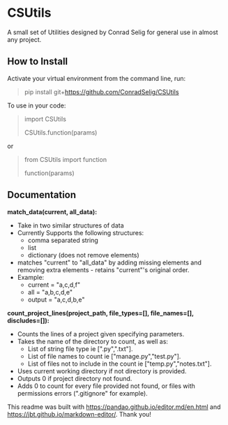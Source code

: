 # CSUtils
A small set of Utilities designed by Conrad Selig for general use in almost any project.


## How to Install

Activate your virtual environment from the command line, run:
> pip install git+https://github.com/ConradSelig/CSUtils

To use in your code:
> import CSUtils
> 
> CSUtils.function(params)

or
> from CSUtils import function
> 
> function(params)

## Documentation

**match_data(current, all_data):**

* Take in two similar structures of data
* Currently Supports the following structures:
	* comma separated string
	* list
	* dictionary (does not remove elements)
* matches "current" to "all_data" by adding missing elements and removing extra elements - retains "current"'s original order.
* Example:
	* current = "a,c,d,f"
	* all = "a,b,c,d,e"
	* output = "a,c,d,b,e"

**count_project_lines(project_path, file_types=[], file_names=[], discludes=[]):**
* Counts the lines of a project given specifying parameters.
* Takes the name of the directory to count, as well as:
    * List of string file type ie [".py",".txt"].
    * List of file names to count ie ["manage.py","test.py"].
    * List of files not to include in the count ie ["temp.py","notes.txt"].
* Uses current working directory if not directory is provided.
* Outputs 0 if project directory not found.
* Adds 0 to count for every file provided not found, or files with permissions errors (".gitignore" for example).

This readme was built with https://pandao.github.io/editor.md/en.html and https://jbt.github.io/markdown-editor/. Thank you!
